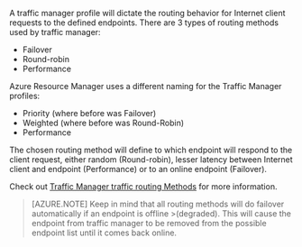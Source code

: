 A traffic manager profile will dictate the routing behavior for Internet client requests to the defined endpoints. There are 3 types of routing methods used by traffic manager:

- Failover 
- Round-robin
- Performance

Azure Resource Manager uses a different naming for the Traffic Manager profiles:

- Priority (where before was Failover) 
- Weighted (where before was Round-Robin)
- Performance

The chosen routing method will define to which endpoint will respond to the client request, either random (Round-robin), lesser latency between Internet client and endpoint (Performance) or to an online endpoint (Failover).

Check out [Traffic Manager traffic routing Methods](traffic-manager-load-balancing-methods.md) for more information.


>[AZURE.NOTE] Keep in mind that all routing methods will do failover automatically if an endpoint is offline >(degraded). This will cause the endpoint from traffic manager to be removed from the possible endpoint list  until it comes back online.

